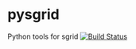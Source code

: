 # pysgrid
Python tools for sgrid
[![Build Status](https://travis-ci.org/sgrid/pysgrid.svg?branch=master)](https://travis-ci.org/sgrid/pysgrid)